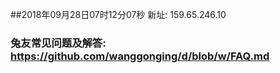 ##2018年09月28日07时12分07秒 新址: 159.65.246.10
### 兔友常见问题及解答: https://github.com/wanggonging/d/blob/w/FAQ.md

